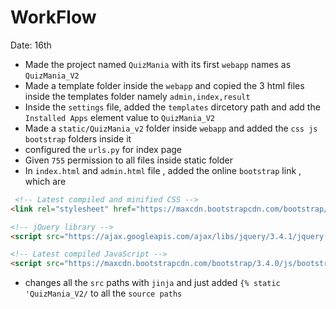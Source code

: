 # WorkFlow

Date: 16th

* Made the project named ```QuizMania``` with its first ```webapp``` names as ```QuizMania_V2```
* Made a template folder inside the ```webapp``` and copied the 3 html files inside the templates folder namely ```admin,index,result```
* Inside the ```settings``` file, added the ```templates``` dircetory path and add the ```Installed Apps``` element value to ```QuizMania_V2```
* Made a ```static/QuizMania_v2``` folder inside ```webapp``` and added the ```css js bootstrap``` folders inside it
* configured the ```urls.py``` for index page
* Given ```755``` permission to all files inside static folder
* In ```index.html``` and ```admin.html``` file , added the online ```bootstrap``` link , which are
```html
 <!-- Latest compiled and minified CSS -->
<link rel="stylesheet" href="https://maxcdn.bootstrapcdn.com/bootstrap/3.4.0/css/bootstrap.min.css">

<!-- jQuery library -->
<script src="https://ajax.googleapis.com/ajax/libs/jquery/3.4.1/jquery.min.js"></script>

<!-- Latest compiled JavaScript -->
<script src="https://maxcdn.bootstrapcdn.com/bootstrap/3.4.0/js/bootstrap.min.js"></script> 
```
* changes all the ```src``` paths with ```jinja``` and just added ```{% static 'QuizMania_V2/``` to all the ```source paths```


